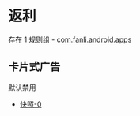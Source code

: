 # 返利

存在 1 规则组 - [com.fanli.android.apps](/src/apps/com.fanli.android.apps.ts)

## 卡片式广告

默认禁用

- [快照-0](https://i.gkd.li/import/13245808)
